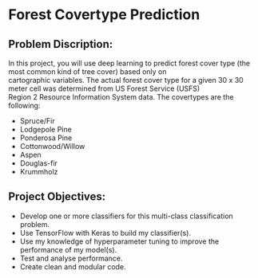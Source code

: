 # Forest Covertype Prediction

## Problem Discription:
In this project, you will use deep learning to predict forest cover type (the most common kind of tree cover) based only on \
cartographic variables. The actual forest cover type for a given 30 x 30 meter cell was determined from US Forest Service (USFS)\
Region 2 Resource Information System data. The covertypes are the following:
- Spruce/Fir
- Lodgepole Pine
- Ponderosa Pine
- Cottonwood/Willow
- Aspen
- Douglas-fir
- Krummholz

## Project Objectives:
- Develop one or more classifiers for this multi-class classification problem.
- Use TensorFlow with Keras to build my classifier(s). 
- Use my knowledge of hyperparameter tuning to improve the performance of my model(s).
- Test and analyse performance.
- Create clean and modular code.
